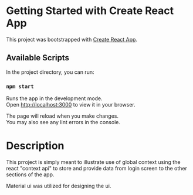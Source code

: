 # Getting Started with Create React App

This project was bootstrapped with [Create React App](https://github.com/facebook/create-react-app).

## Available Scripts

In the project directory, you can run:

### `npm start`

Runs the app in the development mode.\
Open [http://localhost:3000](http://localhost:3000) to view it in your browser.

The page will reload when you make changes.\
You may also see any lint errors in the console.

# Description

This prroject is simply meant to illustrate use of global context using the react "context api" to store and provide data from login screen to the other sections of the app.

Material ui was utilized for designing the ui.
